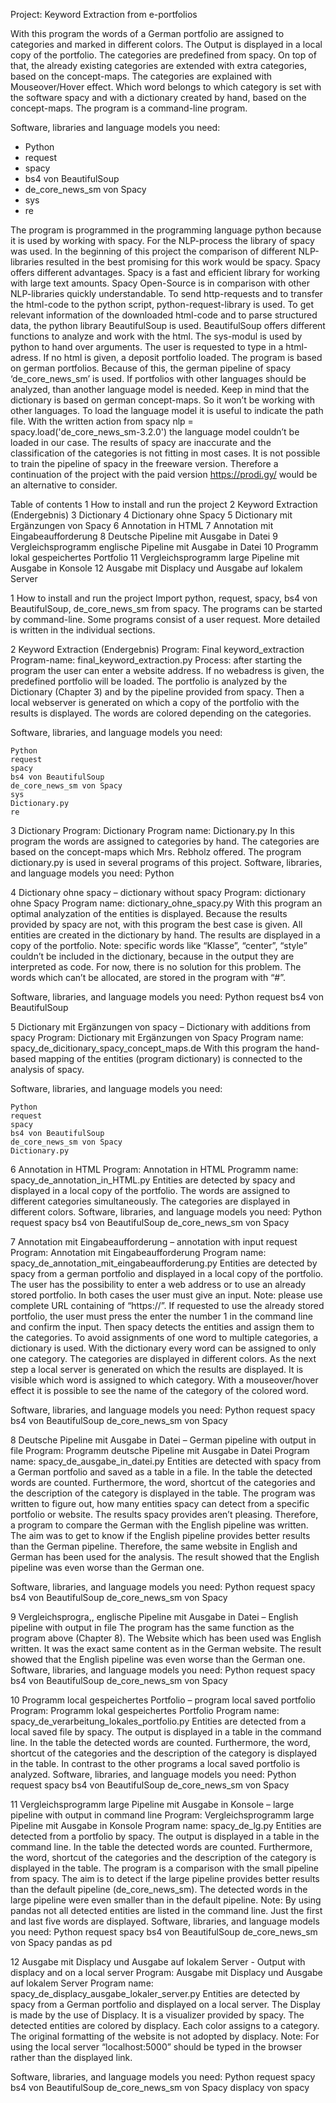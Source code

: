 Project: Keyword Extraction from e-portfolios

With this program the words of a German portfolio are assigned to categories and marked in different colors. The Output is displayed in a local copy of the portfolio.
The categories are predefined from spacy. On top of that, the already existing categories are extended with extra categories, based on the concept-maps. The categories are explained with Mouseover/Hover effect. 
Which word belongs to which category is set with the software spacy and with a dictionary created by hand, based on the concept-maps.
The program is a command-line program. 

Software, libraries and language models you need:
-	Python
-	request
-	spacy
-	bs4 von BeautifulSoup
-	de_core_news_sm von Spacy
-	sys
-	re

The program is programmed in the programming language python because it is used by working with spacy.
For the NLP-process the library of spacy was used. In the beginning of this project the comparison of different NLP-libraries resulted in the best promising for this work would be spacy. Spacy offers different advantages. Spacy is a fast and efficient library for working with large text amounts. Spacy Open-Source is in comparison with other NLP-libraries quickly understandable. 
To send http-requests and to transfer the html-code to the python script, python-request-library is used. 
To get relevant information of the downloaded html-code and to parse structured data, the python library BeautifulSoup is used. BeautifulSoup offers different functions to analyze and work with the html.
The sys-modul is used by python to hand over arguments. The user is requested to type in a html-adress. If no html is given, a deposit portfolio loaded. 
The program is based on german portfolios. Because of this, the german pipeline of spacy ‘de_core_news_sm’ is used. If portfolios with other languages should be analyzed, than another language model is needed. Keep in mind that the dictionary is based on german concept-maps. So it won’t be working with other languages. 
To load the language model it is useful to indicate the path file. With the written action from spacy nlp = spacy.load('de_core_news_sm-3.2.0') the language model couldn’t be loaded in our case. 
The results of spacy are inaccurate and the classification of the categories is not fitting in most cases. It is not possible to train the pipeline of spacy in the freeware version. Therefore a continuation of the project with the paid version https://prodi.gy/ would be an alternative to consider.

Table of contents
1 How to install and run the project
2 Keyword Extraction (Endergebnis)
3 Dictionary
4 Dictionary ohne Spacy
5 Dictionary mit Ergänzungen von Spacy
6 Annotation in HTML
7 Annotation mit Eingabeaufforderung
8 Deutsche Pipeline mit Ausgabe in Datei
9 Vergleichsprogramm englische Pipeline mit Ausgabe in Datei
10 Programm lokal gespeichertes Portfolio
11 Vergleichsprogramm large Pipeline mit Ausgabe in Konsole
12 Ausgabe mit Displacy und Ausgabe auf lokalem Server

1 How to install and run the project
Import python, request, spacy, bs4 von BeautifulSoup, de_core_news_sm from spacy. The programs can be started by command-line. Some programs consist of a user request. More detailed is written in the individual sections.

2 Keyword Extraction (Endergebnis) Program: Final keyword_extraction Program-name: final_keyword_extraction.py
Process: after starting the program the user can enter a website address. If no webadress is given, the predefined portfolio will be loaded.
The portfolio is analyzed by the Dictionary (Chapter 3) and by the pipeline provided from spacy. Then a local webserver is generated on which a copy of the portfolio with the results is displayed. The words are colored depending on the categories. 
 
Software, libraries, and language models you need:

    Python
    request
    spacy
    bs4 von BeautifulSoup
    de_core_news_sm von Spacy
    sys
    Dictionary.py
    re

3 Dictionary
Program: Dictionary Program name: Dictionary.py
In this program the words are assigned to categories by hand. The categories are based on the concept-maps which Mrs. Rebholz offered. The program dictionary.py is used in several programs of this project.
Software, libraries, and language models you need:
Python 

4 Dictionary ohne spacy – dictionary without spacy
Program: dictionary ohne Spacy Program name: dictionary_ohne_spacy.py
With this program an optimal analyzation of the entities is displayed. Because the results provided by spacy are not, with this program the best case is given. All entities are created in the dictionary by hand. The results are displayed in a copy of the portfolio. 
Note: specific words like “Klasse”, “center”, “style” couldn’t be included in the dictionary, because in the output they are interpreted as code. For now, there is no solution for this problem. The words which can’t be allocated, are stored in the program with “#”. 

Software, libraries, and language models you need:
    Python
    request
    bs4 von BeautifulSoup

5 Dictionary mit Ergänzungen von spacy – Dictionary with additions from spacy
Program: Dictionary mit Ergänzungen von Spacy
Program name: spacy_de_dicitionary_spacy_concept_maps.de
With this program the hand-based mapping of the entities (program dictionary) is connected to the analysis of spacy. 

Software, libraries, and language models you need:

    Python
    request
    spacy
    bs4 von BeautifulSoup
    de_core_news_sm von Spacy
    Dictionary.py

6 Annotation in HTML 
Program: Annotation in HTML Programm name: spacy_de_annotation_in_HTML.py
Entities are detected by spacy and displayed in a local copy of the portfolio. The words are assigned to different categories simultaneously. The categories are displayed in different colors. 
Software, libraries, and language models you need:
    Python
    request
    spacy
    bs4 von BeautifulSoup
    de_core_news_sm von Spacy

7 Annotation mit Eingabeaufforderung – annotation with input request 
Program: Annotation mit Eingabeaufforderung Program name: spacy_de_annotation_mit_eingabeaufforderung.py
Entities are detected by spacy from a german portfolio and displayed in a local copy of the portfolio. The user has the possibility to enter a web address or to use an already stored portfolio. In both cases the user must give an input. Note: please use complete URL containing of “https://”. 
If requested to use the already stored portfolio, the user must press the enter the number 1 in the command line and confirm the input.
Then spacy detects the entities and assign them to the categories. To avoid assignments of one word to multiple categories, a dictionary is used. With the dictionary every word can be assigned to only one category. The categories are displayed in different colors. 
As the next step a local server is generated on which the results are displayed. It is visible which word is assigned to which category. With a mouseover/hover effect it is possible to see the name of the category of the colored word. 

 Software, libraries, and language models you need:
    Python
    request
    spacy
    bs4 von BeautifulSoup
    de_core_news_sm von Spacy

8 Deutsche Pipeline mit Ausgabe in Datei – German pipeline with output in file
Program: Programm deutsche Pipeline mit Ausgabe in Datei Program name: spacy_de_ausgabe_in_datei.py
Entities are detected with spacy from a German portfolio and saved as a table in a file. In the table the detected words are counted. Furthermore, the word, shortcut of the categories and the description of the category is displayed in the table.
The program was written to figure out, how many entities spacy can detect from a specific portfolio or website. The results spacy provides aren’t pleasing. Therefore, a program to compare the German with the English pipeline was written. The aim was to get to know if the English pipeline provides better results than the German pipeline. Therefore, the same website in English and German has been used for the analysis. The result showed that the English pipeline was even worse than the German one.

Software, libraries, and language models you need:
    Python
    request
    spacy
    bs4 von BeautifulSoup
    de_core_news_sm von Spacy

9 Vergleichsprogra,, englische Pipeline mit Ausgabe in Datei – English pipeline with output in file
The program has the same function as the program above (Chapter 8). The Website which has been used was English written. It was the exact same content as in the German website. The result showed that the English pipeline was even worse than the German one.
Software, libraries, and language models you need:
    Python
    request
    spacy
    bs4 von BeautifulSoup
    de_core_news_sm von Spacy
	
10 Programm local gespeichertes Portfolio – program local saved portfolio
Program: Programm lokal gespeichertes Portfolio Program name: spacy_de_verarbeitung_lokales_portfolio.py
Entities are detected from a local saved file by spacy. The output is displayed in a table in the command line.
In the table the detected words are counted. Furthermore, the word, shortcut of the categories and the description of the category is displayed in the table.
In contrast to the other programs a local saved portfolio is analyzed. 
Software, libraries, and language models you need:
    Python
    request
    spacy
    bs4 von BeautifulSoup
    de_core_news_sm von Spacy

11 Vergleichsprogramm large Pipeline mit Ausgabe in Konsole – large pipeline with output in command line
Program: Vergleichsprogramm large Pipeline mit Ausgabe in Konsole Program name: spacy_de_lg.py
Entities are detected from a portfolio by spacy. The output is displayed in a table in the command line. In the table the detected words are counted. Furthermore, the word, shortcut of the categories and the description of the category is displayed in the table.
The program is a comparison with the small pipeline from spacy. The aim is to detect if the large pipeline provides better results than the default pipeline (de_core_news_sm). The detected words in the large pipeline were even smaller than in the default pipeline. 
Note: By using pandas not all detected entities are listed in the command line. Just the first and last five words are displayed. 
Software, libraries, and language models you need:
    Python
    request
    spacy
    bs4 von BeautifulSoup
    de_core_news_sm von Spacy
    pandas as pd

12 Ausgabe mit Displacy und Ausgabe auf lokalem Server - Output with displacy and on a local server
Program: Ausgabe mit Displacy und Ausgabe auf lokalem Server Program name: spacy_de_displacy_ausgabe_lokaler_server.py
Entities are detected by spacy from a German portfolio and displayed on a local server. The Display is made by the use of Displacy. It is a visualizer provided by spacy.
The detected entities are colored by displacy. Each color assigns to a category. The original formatting of the website is not adopted by displacy. 
Note: For using the local server “localhost:5000” should be typed in the browser rather than the displayed link.

Software, libraries, and language models you need:
    Python
    request
    spacy
    bs4 von BeautifulSoup
    de_core_news_sm von Spacy
    displacy von spacy
